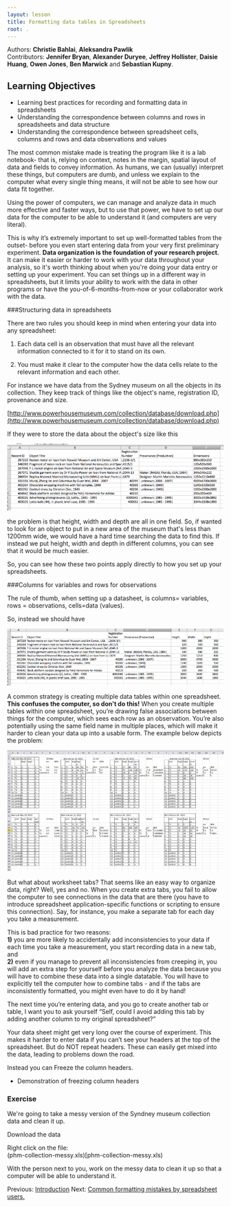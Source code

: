 ```yaml
---
layout: lesson
title: Formatting data tables in Spreadsheets
root: .
---
```


Authors: **Christie Bahlai**, **Aleksandra Pawlik**<br>
Contributors: **Jennifer Bryan**, **Alexander Duryee**, **Jeffrey Hollister**, **Daisie Huang**, **Owen Jones**, 
**Ben Marwick** and **Sebastian Kupny**.

## Learning Objectives
* Learning best practices for recording and formatting data in spreadsheets
* Understanding the correspondence between columns and rows in spreadsheets 
and data structure
* Understanding the correspondence between spreadsheet cells, columns and rows 
and data observations and values


The most common mistake made is treating the 
program like it is a lab notebook- that is, relying on context, notes in the 
margin, spatial layout of data and fields to convey information. As humans, 
we can (usually) interpret these things, but computers are dumb, and unless 
we explain to the computer what every single thing means, it will not be able 
to see how our data fit together.

Using the power of computers, we can manage and analyze data in much more 
effective and faster ways, but to use that power, we have to set up
our data for the computer to be able to understand it (and computers are very 
literal).

This is why it’s extremely important to set up well-formatted tables from the 
outset- before you even start entering data from your very first preliminary 
experiment. **Data organization is the foundation of your research project.**
It can make it easier or harder to work with your data throughout your
analysis, so it's worth thinking about when you're doing your data
entry or setting up your experiment. You can set things up in a different
way in spreadsheets, but it limits your ability to work with the data
in other programs or have the you-of-6-months-from-now or your collaborator
work with the data. 


###Structuring data in spreadsheets

There are two rules you should keep in mind when entering your data 
into any spreadsheet:

1. Each data cell is an observation that must have all the relevant information 
connected to it for it to stand on its own.

2. You must make it clear to the computer how the data cells relate to the 
relevant information and each other.

For instance we have data from the Sydney museum on all the objects in 
its collection. They keep track of things like the object's name, 
registration ID, provenance and size. 

[http://www.powerhousemuseum.com/collection/database/download.php](http://www.powerhousemuseum.com/collection/database/download.php)

If they were to store the data about the object's size like this

![multiple data in cells](messy1.png)

the problem is that height, width and depth are all in one field. So, if 
wanted to look for an object to put in a new area of the museum that's less
than 1200mm wide, we would have a hard time searching the data to find this. 
If instead we put height, width and depth in different columns, you can see
that it would be much easier. 


So, you can see how these two points apply directly to how you set up your 
spreadsheets. 

###Columns for variables and rows for observations

The rule of thumb, when setting up a datasheet, is columns= variables, 
rows = observations, cells=data (values).

So, instead we should have 

![clean data](clean1.png)




A common strategy is creating multiple data tables within 
one spreadsheet. **This confuses the computer, so don't do this!** 
When you create multiple tables within one 
spreadsheet, you’re drawing false associations between things for the computer, 
which sees each row as an observation. You’re also potentially using the same 
field name in multiple places, which will make it harder to clean your data up 
into a usable form. The example below depicts the problem:

![Classic spreadsheet mistake](fig/2_datasheet_example.jpg)


But what about worksheet tabs? That seems like an easy way to organize data, right? Well, yes and no. When you create extra tabs, you fail to allow the computer to see connections in the data that are there (you have to introduce spreadsheet application-specific functions or scripting to ensure this connection). Say, for instance, you make a separate tab for each day you take a measurement.

This is bad practice for two reasons:   
**1)** you are more likely to accidentally add inconsistencies to your data if each time you take a measurement, you start recording data in a new tab, and   
**2)** even if you manage to prevent all inconsistencies from creeping in, you will add an extra step for yourself before you analyze the data because you will have to combine these data into a single datatable. You will have to explicitly tell the computer how to combine tabs - and if the tabs are inconsistently formatted, you might even have to do it by hand!

The next time you’re entering data, and you go to create another tab or table, I want you to ask yourself “Self, could I avoid adding this tab by adding another column to my original spreadsheet?”

Your data sheet might get very long over the course of experiment. This makes it harder to enter data if you can’t see your headers at the top of the spreadsheet. But do NOT repeat headers. These can easily get mixed into the data, leading to problems down the road.

Instead you can Freeze the column headers.

- Demonstration of freezing column headers

### Exercise

We're going to take a messy version of the Syndney museum collection data
and clean it up.

Download the data

Right click on the file:  
(phm-collection-messy.xls)[phm-collection-messy.xls)


With the person next to you, work on the messy data to clean it up so
that a computer will be able to understand it. 



Previous: [Introduction](00-intro.html)  Next: [Common formatting mistakes by spreadsheet users.](02-common-mistakes.html)

